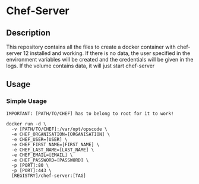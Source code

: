 # Chef-Server
## Description
This repository contains all the files to create a docker container with chef-server 12 installed and working. If there is no data, the user specified in the environment variables will be created and the credentials will be given in the logs. If the volume contains data, it will just start chef-server
## Usage
### Simple Usage
`IMPORTANT: [PATH/TO/CHEF] has to belong to root for it to work!`
```
docker run -d \ 
  -v [PATH/TO/CHEF]:/var/opt/opscode \
  -e CHEF_ORGANISATION=[ORGANISATION] \
  -e CHEF_USER=[USER] \
  -e CHEF_FIRST_NAME=[FIRST_NAME] \
  -e CHEF_LAST_NAME=[LAST_NAME] \
  -e CHEF_EMAIL=[EMAIL] \
  -e CHEF_PASSWORD=[PASSWORD] \
  -p [PORT]:80 \
  -p [PORT]:443 \
  [REGISTRY]/chef-server:[TAG]
```
